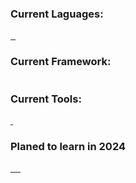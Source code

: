 <a href="#">
  <img src="./assets/DC_Banner_GIF_high.gif" alt="" style="">
</a>  


<h3>Current Laguages: </h3>
<a href="#">
  <img src="https://img.shields.io/badge/HTML5-E34F26?style=for-the-badge&logo=html5&logoColor=white" alt="" style="">
</a>  
  <a href="#">
  <img src="https://img.shields.io/badge/CSS3-1572B6?style=for-the-badge&logo=css3&logoColor=white" alt="" style="">
</a>  
  <a href="#">
  <img src="https://img.shields.io/badge/JavaScript-323330?style=for-the-badge&logo=javascript&logoColor=F7DF1E" alt="" style="">
</a> 

<h3>Current Framework: </h3>
  <a href="#">
  <img src="https://img.shields.io/badge/jQuery-0769AD?style=for-the-badge&logo=jquery&logoColor=white" alt="" style="">
</a>  

<h3>Current Tools:</h3>
  <a href="#">
  <img src="https://img.shields.io/badge/Visual_Studio_Code-0078D4?style=for-the-badge&logo=visual%20studio%20code&logoColor=white" alt="" style="">
</a>  

  <a href="#">
  <img src="https://img.shields.io/badge/Visual_Studio-5C2D91?style=for-the-badge&logo=visual%20studio&logoColor=white" alt="" style="">
</a>  

<h3>Planed to learn in 2024 </h3>
<a href="#">
  <img src="https://img.shields.io/badge/PHP-777BB4?style=for-the-badge&logo=php&logoColor=white" alt="" style="">
</a>  
<a href="#">
  <img src="https://img.shields.io/badge/C%23-239120?style=for-the-badge&logo=c-sharp&logoColor=white" alt="" style="">
</a>  

<a href="#">
  <img src="https://img.shields.io/badge/React-20232A?style=for-the-badge&logo=react&logoColor=61DAFB" alt="" style="">
</a>  

<a href="#">
  <img src="https://img.shields.io/badge/Vue%20js-35495E?style=for-the-badge&logo=vuedotjs&logoColor=4FC08D" alt="" style="">
</a>  

<a href="#">
  <img src="https://img.shields.io/badge/Svelte-4A4A55?style=for-the-badge&logo=svelte&logoColor=FF3E00" alt="" style="">
</a>  
